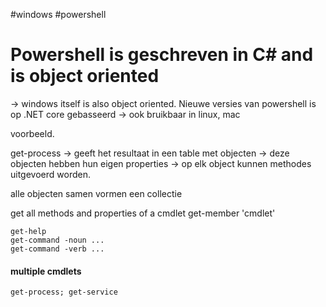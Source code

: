 #windows #powershell 
# Powershell is geschreven in C# and is object oriented
-> windows itself is also object oriented.
Nieuwe versies van powershell is op .NET core gebasseerd -> ook bruikbaar in linux, mac

voorbeeld.


get-process
-> geeft het resultaat in een table met objecten
 -> deze objecten hebben hun eigen properties
 -> op elk object kunnen methodes uitgevoerd worden.
 
alle objecten samen vormen een collectie

get all methods and properties of a cmdlet
get-member 'cmdlet'

```
get-help
get-command -noun ...
get-command -verb ...
```

#### multiple cmdlets
`get-process; get-service`
